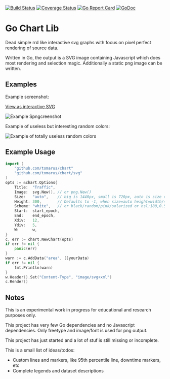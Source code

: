 [![Build Status](https://api.travis-ci.org/tomarus/chart.svg)](https://travis-ci.org/tomarus/chart)
[![Coverage Status](https://coveralls.io/repos/github/tomarus/chart/badge.svg?branch=master)](https://coveralls.io/github/tomarus/chart?branch=master)
[![Go Report Card](https://goreportcard.com/badge/github.com/tomarus/chart)](https://goreportcard.com/report/github.com/tomarus/chart)
[![GoDoc](https://godoc.org/github.com/tomarus/chart?status.svg)](https://godoc.org/github.com/tomarus/chart)

# Go Chart Lib

Dead simple rrd like interactive svg graphs with focus on pixel perfect rendering of source data.

Written in Go, the output is a SVG image containing Javascript which does most rendering and selection magic.
Additionally a static png image can be written.

## Examples

Example screenshot:

[View as interactive SVG](http://s.chiparus.org/6/6b15c5349e894fe9.svg)

![Example Spngcreenshot](http://s.chiparus.org/5/5caa4e08e4b2edb3.png)

Example of useless but interesting random colors:

![Example of totally useless random colors](http://s.chiparus.org/7/7b2fd43470e2475b.png)

## Example Usage

```go
import (
    "github.com/tomarus/chart"
    "github.com/tomarus/chart/svg"
)
opts := &chart.Options{
    Title:  "Traffic",
    Image:  svg.New(), // or png.New()
    Size:   "auto",    // big is 1440px, small is 720px, auto is size of dataset
    Height: 300,       // Defaults to -1, when size=auto height=width/4, otherwise set fixed height
    Scheme: "white",   // or black/random/pink/solarized or hsl:180,0.5,0.25
    Start:  start_epoch,
    End:    end_epoch,
    Xdiv:   12,
    Ydiv:   5,
    W:      w,
}
c, err := chart.NewChart(opts)
if err != nil {
    panic(err)
}
warn := c.AddData("area", []yourData)
if err != nil {
    fmt.Println(warn)
}
w.Header().Set("Content-Type", "image/svg+xml")
c.Render()
```

## Notes

This is an experimental work in progress for educational and research purposes only.

This project has very few Go dependencies and no Javascript dependencies. Only freetype and image/font is used for png output.

This project has just started and a lot of stuf is still missing or incomplete.

This is a small list of ideas/todos:
* Custom lines and markers, like 95th percentile line, downtime markers, etc
* Complete legends and dataset descriptions